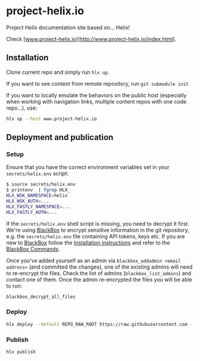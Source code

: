 # project-helix.io

Project Helix documentation site based on… Helix!

Check [www.project-helix.io](http://www.project-helix.io/index.html).

## Installation

Clone current repo and simply run `hlx up`.

If you want to see content from remote repository, run `git submodule init`

If you want to locally emulate the behaviors on the public host (especially when working with navigation links, multiple content repos with one code repo...), use:

```bash
hlx up --host www.project-helix.io
```

## Deployment and publication

### Setup

Ensure that you have the correct environment variables set in your `secrets/helix.env` script:

```bash
$ source secrets/helix.env
$ printenv  | fgrep HLX_
HLX_WSK_NAMESPACE=helix
HLX_WSK_AUTH=...
HLX_FASTLY_NAMESPACE=...
HLX_FASTLY_AUTH=...
```

If the `secrets/helix.env` shell script is missing, you need to decrypt it first. We're using [BlackBox](https://github.com/StackExchange/blackbox) to encrypt sensitive information in the git repository, e.g. the `secrets/helix.env` file containing API tokens, keys etc. If you are new to [BlackBox](https://github.com/StackExchange/blackbox) follow the [Installation instructions](https://github.com/StackExchange/blackbox#installation-instructions) and refer to the [BlackBox Commands](https://github.com/StackExchange/blackbox#commands).

Once you've added yourself as an admin via `blackbox_addadmin <email address>` (and committed the changes), one of the existing admins will need to re-encrypt the files. Check the list of admins (`blackbox_list_admins`) and contact one of them. Once the admin re-encrypted the files you will be able to run:

```bash
blackbox_decrypt_all_files
```

### Deploy

```bash
hlx deploy --default REPO_RAW_ROOT https://raw.githubusercontent.com --default REPO_API_ROOT https://api.github.com/
```

### Publish

```bash
hlx publish
```
